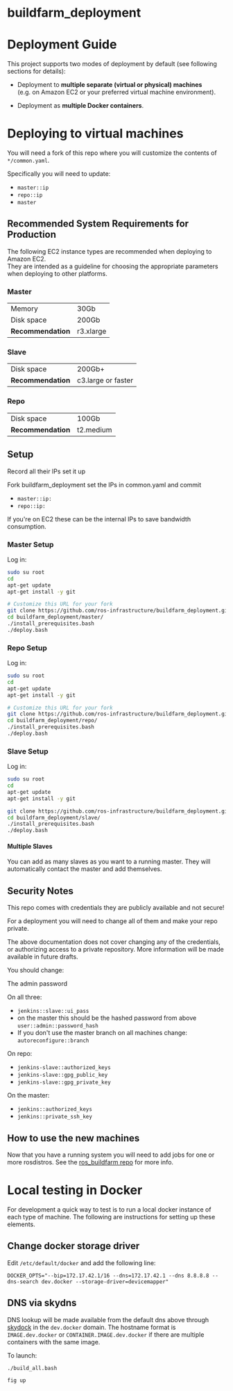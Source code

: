 # buildfarm_deployment



# Deployment Guide

This project supports two modes of deployment by default (see following sections for details):

* Deployment to **multiple separate (virtual or physical) machines**<br/>
  (e.g. on Amazon EC2 or your preferred virtual machine environment).

* Deployment as **multiple Docker containers**.

# Deploying to virtual machines

You will need a fork of this repo where you will customize the contents of `*/common.yaml`.

Specifically you will need to update:
  * `master::ip`
  * `repo::ip`
  * `master`

## Recommended System Requirements for Production

The following EC2 instance types are recommended when deploying to Amazon EC2.<br/>
They are intended as a guideline for choosing the appropriate parameters when deploying to other platforms.

### Master

<table>
<tr><td>Memory</td><td>30Gb</td></tr>
<tr><td>Disk space</td><td>200Gb</td></tr>
<tr><td><strong>Recommendation</strong></td><td>r3.xlarge</td></tr>
</table>

### Slave

<table>
<tr><td>Disk space</td><td>200Gb+</td></tr>
<tr><td><strong>Recommendation</strong></td><td>c3.large or faster</td></tr>
</table>

### Repo

<table>
<tr><td>Disk space</td><td>100Gb</td></tr>
<tr><td><strong>Recommendation</strong></td><td>t2.medium</td></tr>
</table>

## Setup

Record all their IPs set it up

Fork buildfarm_deployment set the IPs in common.yaml and commit
  * `master::ip:`
  * `repo::ip:`

If you're on EC2 these can be the internal IPs to save bandwidth consumption.



### Master Setup

Log in:

```bash
sudo su root
cd
apt-get update
apt-get install -y git

# Customize this URL for your fork
git clone https://github.com/ros-infrastructure/buildfarm_deployment.git
cd buildfarm_deployment/master/
./install_prerequisites.bash
./deploy.bash
```

### Repo Setup

Log in:

```bash
sudo su root
cd
apt-get update
apt-get install -y git

# Customize this URL for your fork
git clone https://github.com/ros-infrastructure/buildfarm_deployment.git
cd buildfarm_deployment/repo/
./install_prerequisites.bash
./deploy.bash
```

### Slave Setup

Log in:

```bash
sudo su root
cd
apt-get update
apt-get install -y git

git clone https://github.com/ros-infrastructure/buildfarm_deployment.git -b ec2test
cd buildfarm_deployment/slave/
./install_prerequisites.bash
./deploy.bash
```

#### Multiple Slaves

You can add as many slaves as you want to a running master.
They will automatically contact the master and add themselves.

## Security Notes

This repo comes with credentials they are publicly available and not secure!

For a deployment you will need to change all of them and make your repo private.

The above documentation does not cover changing any of the credentials, or authorizing access to a private repository.
More information will be made available in future drafts.

You should change:

The admin password

On all three:
 * `jenkins::slave::ui_pass`
 * on the master this should be the hashed password from above `user::admin::password_hash`
 * If you don't use the master branch on all machines change: `autoreconfigure::branch`


 On repo:
 * `jenkins-slave::authorized_keys`
 * `jenkins-slave::gpg_public_key`
 * `jenkins-slave::gpg_private_key`


 On the master:
  * `jenkins::authorized_keys`
  * `jenkins::private_ssh_key`


## How to use the new machines

Now that you have a running system you will need to add jobs for one or more rosdistros.
See the [ros_buildfarm repo](https://github.com/ros-infrastructure/ros_buildfarm) for more info.



# Local testing in Docker

For development a quick way to test is to run a local docker instance of each type of machine.
The following are instructions for setting up these elements.

## Change docker storage driver

Edit `/etc/default/docker` and add the following line:

    DOCKER_OPTS="--bip=172.17.42.1/16 --dns=172.17.42.1 --dns 8.8.8.8 --dns-search dev.docker --storage-driver=devicemapper"

## DNS via skydns

DNS lookup will be made available from the default dns above through [skydock](https://github.com/crosbymichael/skydock) in the `dev.docker` domain.
The hostname format is `IMAGE.dev.docker` or `CONTAINER.IMAGE.dev.docker` if there are multiple containers with the same image.

To launch:

```bash
./build_all.bash

fig up
```
